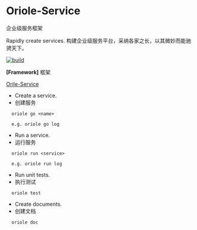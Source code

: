 # Oriole-Service
企业级服务框架

Rapidly create services.
构建企业级服务平台，采纳各家之长，以其微妙而能驰骋天下。

[![build](https://travis-ci.org/zhouxiaoxiang/oriole-service.png?branch=master)](https://travis-ci.org/zhouxiaoxiang/oriole-service)

**[Framework]**
框架

[Orile-Service](https://github.com/zhouxiaoxiang/oriole-service)

- Create a service.
- 创建服务

```
  oriole go <name>

  e.g. oriole go log
```

- Run a service.
- 运行服务

```
  oriole run <service>

  e.g. oriole run log
```

- Run unit tests.
- 执行测试

```
  oriole test
```

- Create documents.
- 创建文档

```
  oriole doc
```
